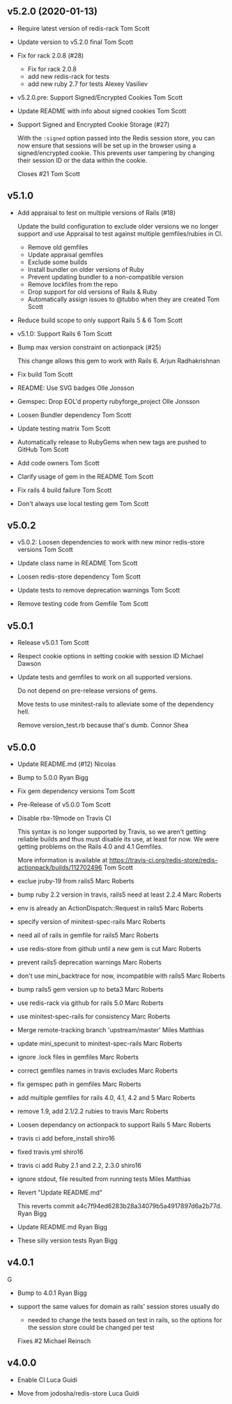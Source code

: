 v5.2.0 (2020-01-13)
--------------------------------------------------------------------------------

*   Require latest version of redis-rack
    Tom Scott

*   Update version to v5.2.0 final
    Tom Scott

*   Fix for rack 2.0.8 (#28)

    * Fix for rack 2.0.8
    * add new redis-rack for tests
    * add new ruby 2.7 for tests
    Alexey Vasiliev

*   v5.2.0.pre: Support Signed/Encrypted Cookies
    Tom Scott

*   Update README with info about signed cookies
    Tom Scott

*   Support Signed and Encrypted Cookie Storage (#27)

    With the `:signed` option passed into the Redis session store, you can
    now ensure that sessions will be set up in the browser using a
    signed/encrypted cookie. This prevents user tampering by changing their
    session ID or the data within the cookie.

    Closes #21
    Tom Scott

v5.1.0
--------------------------------------------------------------------------------

*   Add appraisal to test on multiple versions of Rails (#18)

    Update the build configuration to exclude older versions we no longer support and use Appraisal to test against multiple gemfiles/rubies in CI.

    * Remove old gemfiles
    * Update appraisal gemfiles
    * Exclude some builds
    * Install bundler on older versions of Ruby
    * Prevent updating bundler to a non-compatible version
    * Remove lockfiles from the repo
    * Drop support for old versions of Rails & Ruby
    * Automatically assign issues to @tubbo when they are created
    Tom Scott

*   Reduce build scope to only support Rails 5 & 6
    Tom Scott

*   v5.1.0: Support Rails 6
    Tom Scott

*   Bump max version constraint on actionpack (#25)

    This change allows this gem to work with Rails 6.
    Arjun Radhakrishnan

*   Fix build
    Tom Scott

*   README: Use SVG badges
    Olle Jonsson

*   Gemspec: Drop EOL'd property rubyforge_project
    Olle Jonsson

*   Loosen Bundler dependency
    Tom Scott

*   Update testing matrix
    Tom Scott

*   Automatically release to RubyGems when new tags are pushed to GitHub
    Tom Scott

*   Add code owners
    Tom Scott

*   Clarify usage of gem in the README
    Tom Scott

*   Fix rails 4 build failure
    Tom Scott

*   Don't always use local testing gem
    Tom Scott

v5.0.2
--------------------------------------------------------------------------------

*   v5.0.2: Loosen dependencies to work with new minor redis-store versions
    Tom Scott

*   Update class name in README
    Tom Scott

*   Loosen redis-store dependency
    Tom Scott

*   Update tests to remove deprecation warnings
    Tom Scott

*   Remove testing code from Gemfile
    Tom Scott

v5.0.1
--------------------------------------------------------------------------------

*   Release v5.0.1
    Tom Scott

*   Respect cookie options in setting cookie with session ID
    Michael Dawson

*   Update tests and gemfiles to work on all supported versions.

    Do not depend on pre-release versions of gems.

    Move tests to use minitest-rails to alleviate some of the dependency hell.

    Remove version_test.rb because that's dumb.
    Connor Shea

v5.0.0
--------------------------------------------------------------------------------

*   Update README.md (#12)
    Nicolas

*   Bump to 5.0.0
    Ryan Bigg

*   Fix gem dependency versions
    Tom Scott

*   Pre-Release of v5.0.0
    Tom Scott

*   Disable rbx-19mode on Travis CI

    This syntax is no longer supported by Travis, so we aren't getting
    reliable builds and thus must disable its use, at least for now. We were
    getting problems on the Rails 4.0 and 4.1 Gemfiles.

    More information is available at
    https://travis-ci.org/redis-store/redis-actionpack/builds/112702496
    Tom Scott

*   exclue jruby-19 from rails5
    Marc Roberts

*   bump ruby 2.2 version in travis, rails5 need at least 2.2.4
    Marc Roberts

*   env is already an ActionDispatch::Request in rails5
    Marc Roberts

*   specify version of minitest-spec-rails
    Marc Roberts

*   need all of rails in gemfile for rails5
    Marc Roberts

*   use redis-store from github until a new gem is cut
    Marc Roberts

*   prevent rails5 deprecation warnings
    Marc Roberts

*   don't use mini_backtrace for now, incompatible with rails5
    Marc Roberts

*   bump rails5 gem version up to beta3
    Marc Roberts

*   use redis-rack via github for rails 5.0
    Marc Roberts

*   use minitest-spec-rails for consistency
    Marc Roberts

*   Merge remote-tracking branch 'upstream/master'
    Miles Matthias

*   update mini_specunit to minitest-spec-rails
    Marc Roberts

*   ignore .lock files in gemfiles
    Marc Roberts

*   correct gemfiles names in travis excludes
    Marc Roberts

*   fix gemspec path in gemfiles
    Marc Roberts

*   add multiple gemfiles for rails 4.0, 4.1, 4.2 and 5
    Marc Roberts

*   remove 1.9, add 2.1/2.2 rubies to travis
    Marc Roberts

*   Loosen dependancy on actionpack to support Rails 5
    Marc Roberts

*   travis ci add before_install
    shiro16

*   fixed travis.yml
    shiro16

*   travis ci add Ruby 2.1 and 2.2, 2.3.0
    shiro16

*   ignore stdout, file resulted from running tests
    Miles Matthias

*   Revert "Update README.md"

    This reverts commit a4c7f94ed6283b28a34079b5a4917897d6a2b77d.
    Ryan Bigg

*   Update README.md
    Ryan Bigg

*   These silly version tests
    Ryan Bigg

v4.0.1
--------------------------------------------------------------------------------
G
*   Bump to 4.0.1
    Ryan Bigg

*   support the same values for domain as rails' session stores usually do

     * needed to change the tests based on test in rails, so the options for the session store could be changed per test

     Fixes #2
    Michael Reinsch

v4.0.0
--------------------------------------------------------------------------------

*   Enable CI
    Luca Guidi

*   Move from jodosha/redis-store
    Luca Guidi
